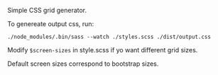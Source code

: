  Simple CSS grid generator.

 To genereate output css, run:

 `
 ./node_modules/.bin/sass --watch ./styles.scss ./dist/output.css
 `

 Modify `$screen-sizes` in style.scss if yo want different grid sizes.

 Default screen sizes correspond to bootstrap sizes.
 